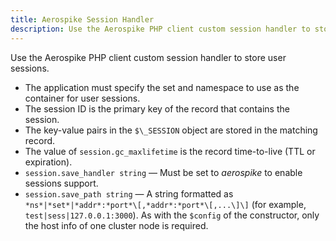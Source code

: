 ```yaml
---
title: Aerospike Session Handler
description: Use the Aerospike PHP client custom session handler to store user sessions.
---
```


Use the Aerospike PHP client custom session handler to store user sessions. 
- The application must specify the set and namespace to use as the container for user sessions. 
- The session ID is the primary key of the record that contains the session. 
- The key-value pairs in the `$\_SESSION` object are stored in the matching record. 
- The value of `session.gc_maxlifetime` is the record time-to-live (TTL or expiration).
- `session.save_handler string` &mdash; Must be set to *aerospike* to enable sessions support.
- `session.save_path string` &mdash; A string formatted as `*ns*|*set*|*addr*:*port*\[,*addr*:*port*\[,...\]\]` (for example, `test|sess|127.0.0.1:3000`). 
  As with the `$config` of the constructor, only the host info of one cluster node is required.


